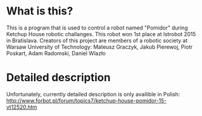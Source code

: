 # What is this?
This is a program that is used to control a robot named "Pomidor" during Ketchup House robotic challanges. This robot won 1st place at Istrobot 2015 in Bratislava. Creators of this project are members of a robotic society at Warsaw University of Technology:
Mateusz Graczyk, Jakub Pierewoj, Piotr Poskart, Adam Radomski, Daniel Wlazło

# Detailed description
Unfortunately, currently detailed description is only availible in Polish: http://www.forbot.pl/forum/topics7/ketchup-house-pomidor-15-vt12520.htm
